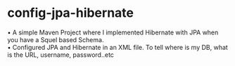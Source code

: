 # config-jpa-hibernate

• A simple Maven Project where I implemented Hibernate with JPA when you have a Squel based Schema.  
• Configured JPA and Hibernate in an XML file. To tell where is my DB, what is the URL, username, password..etc
